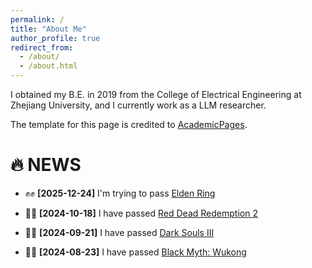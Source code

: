 ```yaml
---
permalink: /
title: "About Me"
author_profile: true
redirect_from: 
  - /about/
  - /about.html
---
```



I obtained my B.E. in 2019 from the College of Electrical Engineering at Zhejiang University, and I currently work as a LLM researcher.

The template for this page is credited to [AcademicPages](https://academicpages.github.io/).

🔥 NEWS
======
- ✊✊ **[2025-12-24]** I'm trying to pass [Elden Ring](https://store.steampowered.com/app/1240210/_/?l=schinese#:~:text=%E3%80%8A%E6%81%B6%E9%AD%94%E7%8E%AF%E3%80%8B)
<!-- pass Red Dead Redemption 2 -->
- 🎉🎉 **[2024-10-18]** I have passed [Red Dead Redemption 2](https://store.steampowered.com/app/1174180/_/?l=schinese#:~:text=%E3%80%8A%E7%BA%A2%E8%89%B2%E8%BF%BD%E6%9D%80%EF%BC%9A%E6%9C%AA%E5%AE%8C%E5%85%A8%E7%89%88%E3%80%8B)
<!-- pass Dark Souls III -->
- 🎉🎉 **[2024-09-21]** I have passed [Dark Souls III](https://store.steampowered.com/app/374320/_/?l=schinese#:~:text=%E3%80%8A%E6%9A%97%E9%BB%91%E7%9A%84%E9%AD%82%E9%AD%94%EF%BC%9A%E4%B8%89%E3%80%8B)
<!-- pass Black Myth: wukong -->
- 🎉🎉 **[2024-08-23]** I have passed [Black Myth: Wukong](https://store.steampowered.com/app/2358720/_/?l=schinese#:~:text=%E3%80%8A%E9%BB%91%E7%A5%9E%E8%AF%9D%EF%BC%9A%E6%82%9F)
